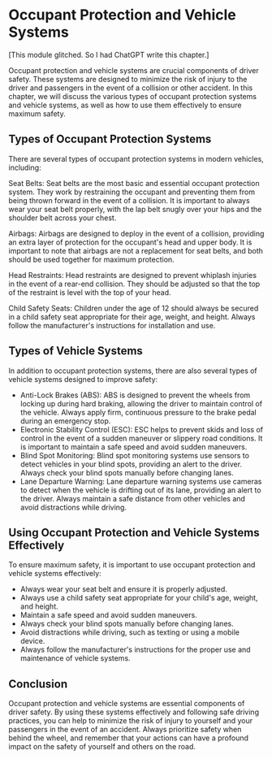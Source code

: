 # Occupant Protection and Vehicle Systems

[This module glitched. So I had ChatGPT write this chapter.]

Occupant protection and vehicle systems are crucial components of driver safety. These systems are designed to minimize the risk of injury to the driver and passengers in the event of a collision or other accident. In this chapter, we will discuss the various types of occupant protection systems and vehicle systems, as well as how to use them effectively to ensure maximum safety.

## Types of Occupant Protection Systems

There are several types of occupant protection systems in modern vehicles, including:

Seat Belts: Seat belts are the most basic and essential occupant protection system. They work by restraining the occupant and preventing them from being thrown forward in the event of a collision. It is important to always wear your seat belt properly, with the lap belt snugly over your hips and the shoulder belt across your chest.

Airbags: Airbags are designed to deploy in the event of a collision, providing an extra layer of protection for the occupant's head and upper body. It is important to note that airbags are not a replacement for seat belts, and both should be used together for maximum protection.

Head Restraints: Head restraints are designed to prevent whiplash injuries in the event of a rear-end collision. They should be adjusted so that the top of the restraint is level with the top of your head.

Child Safety Seats: Children under the age of 12 should always be secured in a child safety seat appropriate for their age, weight, and height. Always follow the manufacturer's instructions for installation and use.

## Types of Vehicle Systems

In addition to occupant protection systems, there are also several types of vehicle systems designed to improve safety:

* Anti-Lock Brakes (ABS): ABS is designed to prevent the wheels from locking up during hard braking, allowing the driver to maintain control of the vehicle. Always apply firm, continuous pressure to the brake pedal during an emergency stop.
* Electronic Stability Control (ESC): ESC helps to prevent skids and loss of control in the event of a sudden maneuver or slippery road conditions. It is important to maintain a safe speed and avoid sudden maneuvers.
* Blind Spot Monitoring: Blind spot monitoring systems use sensors to detect vehicles in your blind spots, providing an alert to the driver. Always check your blind spots manually before changing lanes.
* Lane Departure Warning: Lane departure warning systems use cameras to detect when the vehicle is drifting out of its lane, providing an alert to the driver. Always maintain a safe distance from other vehicles and avoid distractions while driving.

## Using Occupant Protection and Vehicle Systems Effectively

To ensure maximum safety, it is important to use occupant protection and vehicle systems effectively:

* Always wear your seat belt and ensure it is properly adjusted.
* Always use a child safety seat appropriate for your child's age, weight, and height.
* Maintain a safe speed and avoid sudden maneuvers.
* Always check your blind spots manually before changing lanes.
* Avoid distractions while driving, such as texting or using a mobile device.
* Always follow the manufacturer's instructions for the proper use and maintenance of vehicle systems.

## Conclusion

Occupant protection and vehicle systems are essential components of driver safety. By using these systems effectively and following safe driving practices, you can help to minimize the risk of injury to yourself and your passengers in the event of an accident. Always prioritize safety when behind the wheel, and remember that your actions can have a profound impact on the safety of yourself and others on the road.





